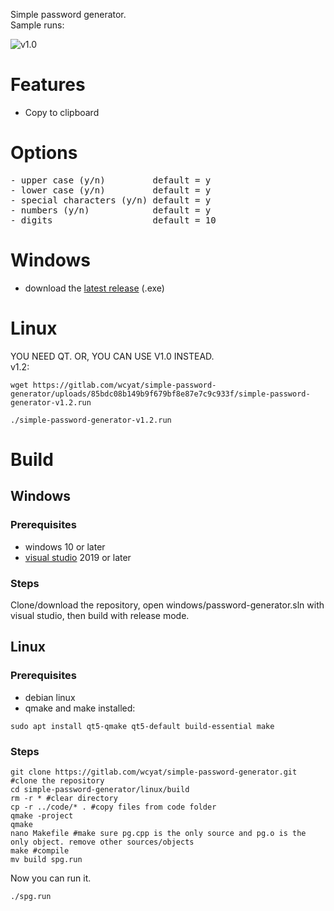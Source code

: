 Simple password generator. <br />
Sample runs: <br/>

![v1.0](https://gitlab.com/wcyat/simple-password-generator/-/raw/master/simple-password-generator-v1.0.png)
# Features
- Copy to clipboard
# Options
<pre>
- upper case (y/n)         default = y
- lower case (y/n)         default = y
- special characters (y/n) default = y
- numbers (y/n)            default = y
- digits                   default = 10
</pre>
# Windows
- download the [latest release](https://gitlab.com/wcyat/simple-password-generator/-/releases) (.exe)
# Linux
YOU NEED QT. OR, YOU CAN USE V1.0 INSTEAD. <br>
v1.2:
```
wget https://gitlab.com/wcyat/simple-password-generator/uploads/85bdc08b149b9f679bf8e87e7c9c933f/simple-password-generator-v1.2.run
```
```
./simple-password-generator-v1.2.run
```

# Build
## Windows
### Prerequisites
- windows 10 or later
- [visual studio](https://visualstudio.microsoft.com/downloads/) 2019 or later
### Steps
Clone/download the repository, open windows/password-generator.sln with visual studio, then build with release mode.
## Linux
### Prerequisites
- debian linux
- qmake and make installed:
```
sudo apt install qt5-qmake qt5-default build-essential make
```
### Steps
```
git clone https://gitlab.com/wcyat/simple-password-generator.git #clone the repository
cd simple-password-generator/linux/build
rm -r * #clear directory
cp -r ../code/* . #copy files from code folder
qmake -project
qmake
nano Makefile #make sure pg.cpp is the only source and pg.o is the only object. remove other sources/objects
make #compile
mv build spg.run
```
Now you can run it.
```
./spg.run
```

